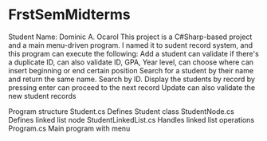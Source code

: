 # FrstSemMidterms
Student Name: Dominic A. Ocarol
This project is a C#Sharp-based project and a main menu-driven program. I named it to sudent record system, and this program can execute the following: 
Add a student can validate if there's a duplicate ID, can also validate ID, GPA, Year level, can choose where can insert beginning or end certain position 
Search for a student by their name and return the same name.
Search by ID. 
Display the students by record by pressing enter can proceed to the next record
Update can also validate the new student records

Program structure
Student.cs           Defines Student class
StudentNode.cs        Defines linked list node
StudentLinkedList.cs  Handles linked list operations
Program.cs            Main program with menu
